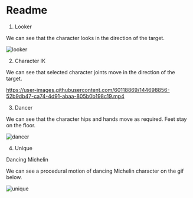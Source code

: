 # Readme

1. Looker 

We can see that the character looks in the direction of the target.

![looker](https://user-images.githubusercontent.com/60118869/144698691-16466eb0-b021-4262-8bb8-9755bbfcf59d.gif)

2. Character IK

We can see that selected character joints move in the direction of the target.

https://user-images.githubusercontent.com/60118869/144698856-52b9db47-ca74-4d91-abaa-805b0b198c19.mp4

3. Dancer

We can see that the character hips and hands move as required. Feet stay on the floor.

![dancer](https://user-images.githubusercontent.com/60118869/144699084-69947cb5-52da-40b5-901f-e7de3488208c.gif)

4. Unique 

Dancing Michelin

We can see a procedural motion of dancing Michelin character on the gif below.


![unique](https://user-images.githubusercontent.com/60118869/144699143-eba9438c-7901-4ffb-94d0-a7d654b71a33.gif)




